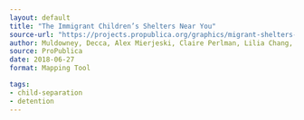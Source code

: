 ```yaml
---
layout: default
title: "The Immigrant Children’s Shelters Near You"
source-url: "https://projects.propublica.org/graphics/migrant-shelters-near-you"
author: Muldowney, Decca, Alex Mierjeski, Claire Perlman, Lilia Chang, Ken Schwencke, Adriana Gallardo and Derek Kravitz, 
source: ProPublica
date: 2018-06-27
format: Mapping Tool

tags:
- child-separation
- detention
---
```


